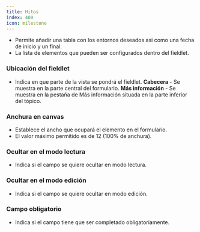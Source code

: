 ```yaml
---
title: Hitos
index: 400
icon: milestone
---
```

* Permite añadir una tabla con los entornos deseados asi como una fecha de inicio y un final.
* La lista de elementos que pueden ser configurados dentro del fieldlet.

### Ubicación del fieldlet
* Indica en que parte de la vista se pondrá el fieldlet.
    **Cabecera** - Se muestra en la parte central del formulario.
    **Más información** - Se muestra en la pestaña de Más información situada en la parte inferior del tópico.

### Anchura en canvas
* Establece el ancho que ocupará el elemento en el formulario.
* El valor máximo permitido es de 12 (100% de anchura).

### Ocultar en el modo lectura
* Indica si el campo se quiere ocultar en modo lectura.

### Ocultar en el modo edición
* Indica si el campo se quiere ocultar en modo edición.

### Campo obligatorio
* Indica si el campo tiene que ser completado obligatoriamente.